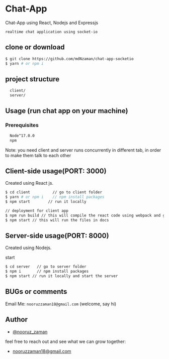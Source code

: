 
# Chat-App

Chat-App using React, Nodejs and Expressjs

`realtime chat application using socket-io `



## clone or download
```bash
$ git clone https://github.com/mdNzaman/chat-app-socketio
$ yarn # or npm i
```

## project structure

```bash
  client/
  server/
```
## Usage (run chat app on your machine)
### Prerequisites
```bash
  Node^17.0.0
  npm
```
Note: you need client and server runs concurrently in different tab, in order to make them talk to each other

## Client-side usage(PORT: 3000)
Created using React js.
```bash
$ cd client          // go to client folder
$ yarn # or npm i    // npm install packages
$ npm start        // run it locally 

// deployment for client app
$ npm run build // this will compile the react code using webpack and generate a folder called docs in the root level
$ npm start // this will run the files in docs
```

## Server-side usage(PORT: 8000)
Created using Nodejs.

start
```bash
$ cd server   // go to server folder
$ npm i       // npm install packages
$ npm start // run it locally and start the server

```
## BUGs or comments

Email Me: `nooruzzaman18@gmail.com` (welcome, say hi)


## Author

- [@nooruz_zaman](https://www.github.com/mdNzaman)

 feel free to reach out and see what we can grow together:

- [nooruzzaman18@gmail.com](nooruzzaman18@gmail.com)
